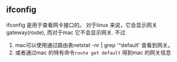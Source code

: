 ## ifconfig
ifconfig 是用于查看网卡接口的。
对于linux 来说，它会显示网关gateway(route), 而对于mac 它不会显示网关.
不过
1. mac可以使用通过路由表netstat -nr | grep '^default' 查看到网关。
2. 或者通过mac 的特有命令`route get default` 得到mac 的网关信息